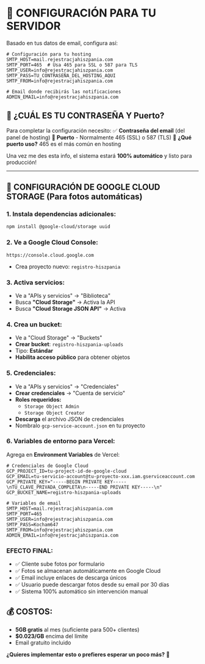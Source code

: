 # 🚀 CONFIGURACIÓN PARA TU SERVIDOR

Basado en tus datos de email, configura así:

```env
# Configuración para tu hosting
SMTP_HOST=mail.rejestracjahiszpania.com
SMTP_PORT=465  # Usa 465 para SSL o 587 para TLS
SMTP_USER=info@rejestracjahiszpania.com
SMTP_PASS=TU_CONTRASEÑA_DEL_HOSTING_AQUI
SMTP_FROM=info@rejestracjahiszpania.com

# Email donde recibirás las notificaciones
ADMIN_EMAIL=info@rejestracjahiszpania.com
```

## 📧 **¿CUÁL ES TU CONTRASEÑA Y Puerto?**

Para completar la configuración necesito:
✅ **Contraseña del email** (del panel de hosting)
🔸 **Puerto** - Normalmente 465 (SSL) o 587 (TLS)
🚀 **¿Qué puerto uso?** 465 es el más común en hosting

Una vez me des esta info, el sistema estará **100% automático** y listo para producción!

---

## 📂 CONFIGURACIÓN DE GOOGLE CLOUD STORAGE (Para fotos automáticas)

### **1. Instala dependencias adicionales:**
```bash
npm install @google-cloud/storage uuid
```

### **2. Ve a Google Cloud Console:**
```
https://console.cloud.google.com
```
- Crea proyecto nuevo: `registro-hiszpania`

### **3. Activa servicios:**
- Ve a "APIs y servicios" → "Biblioteca"
- Busca **"Cloud Storage"** → Activa la API
- Busca **"Cloud Storage JSON API"** → Activa

### **4. Crea un bucket:**
- Ve a "Cloud Storage" → "Buckets"
- **Crear bucket**: `registro-hiszpania-uploads`
- Tipo: **Estándar**
- **Habilita acceso público** para obtener objetos

### **5. Credenciales:**
- Ve a "APIs y servicios" → "Credenciales"
- **Crear credenciales** → "Cuenta de servicio"
- **Roles requeridos:**
  - `Storage Object Admin`
  - `Storage Object Creator`
- **Descarga** el archivo JSON de credenciales
- Nombralo `gcp-service-account.json` en tu proyecto

### **6. Variables de entorno para Vercel:**
Agrega en **Environment Variables** de Vercel:
```
# Credenciales de Google Cloud
GCP_PROJECT_ID=tu-project-id-de-google-cloud
GCP_EMAIL=tu-servicio-account@tu-proyecto-xxx.iam.gserviceaccount.com
GCP_PRIVATE_KEY="-----BEGIN PRIVATE KEY-----\nTU_CLAVE_PRIVADA_COMPLETA\n-----END PRIVATE KEY-----\n"
GCP_BUCKET_NAME=registro-hiszpania-uploads

# Variables de email
SMTP_HOST=mail.rejestracjahiszpania.com
SMTP_PORT=465
SMTP_USER=info@rejestracjahiszpania.com
SMTP_PASS=Kocham647
SMTP_FROM=info@rejestracjahiszpania.com
ADMIN_EMAIL=info@rejestracjahiszpania.com
```

### **EFECTO FINAL:**
- ✅ Cliente sube fotos por formulario
- ✅ Fotos se almacenan automáticamente en Google Cloud
- ✅ Email incluye enlaces de descarga únicos
- ✅ Usuario puede descargar fotos desde su email por 30 días
- ✅ Sistema 100% automático sin intervención manual

## 💰 **COSTOS:**
- **5GB gratis** al mes (suficiente para 500+ clientes)
- **$0.023/GB** encima del límite
- Email gratuito incluido

**¿Quieres implementar esto o prefieres esperar un poco más?** 🚀